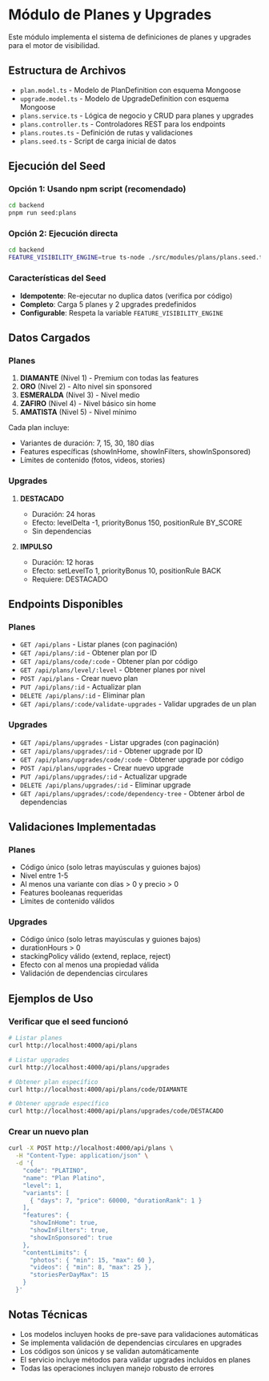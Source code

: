 # Módulo de Planes y Upgrades

Este módulo implementa el sistema de definiciones de planes y upgrades para el motor de visibilidad.

## Estructura de Archivos

- `plan.model.ts` - Modelo de PlanDefinition con esquema Mongoose
- `upgrade.model.ts` - Modelo de UpgradeDefinition con esquema Mongoose
- `plans.service.ts` - Lógica de negocio y CRUD para planes y upgrades
- `plans.controller.ts` - Controladores REST para los endpoints
- `plans.routes.ts` - Definición de rutas y validaciones
- `plans.seed.ts` - Script de carga inicial de datos

## Ejecución del Seed

### Opción 1: Usando npm script (recomendado)
```bash
cd backend
pnpm run seed:plans
```

### Opción 2: Ejecución directa
```bash
cd backend
FEATURE_VISIBILITY_ENGINE=true ts-node ./src/modules/plans/plans.seed.ts
```

### Características del Seed
- **Idempotente**: Re-ejecutar no duplica datos (verifica por código)
- **Completo**: Carga 5 planes y 2 upgrades predefinidos
- **Configurable**: Respeta la variable `FEATURE_VISIBILITY_ENGINE`

## Datos Cargados

### Planes
1. **DIAMANTE** (Nivel 1) - Premium con todas las features
2. **ORO** (Nivel 2) - Alto nivel sin sponsored
3. **ESMERALDA** (Nivel 3) - Nivel medio
4. **ZAFIRO** (Nivel 4) - Nivel básico sin home
5. **AMATISTA** (Nivel 5) - Nivel mínimo

Cada plan incluye:
- Variantes de duración: 7, 15, 30, 180 días
- Features específicas (showInHome, showInFilters, showInSponsored)
- Límites de contenido (fotos, videos, stories)

### Upgrades
1. **DESTACADO**
   - Duración: 24 horas
   - Efecto: levelDelta -1, priorityBonus 150, positionRule BY_SCORE
   - Sin dependencias

2. **IMPULSO**
   - Duración: 12 horas
   - Efecto: setLevelTo 1, priorityBonus 10, positionRule BACK
   - Requiere: DESTACADO

## Endpoints Disponibles

### Planes
- `GET /api/plans` - Listar planes (con paginación)
- `GET /api/plans/:id` - Obtener plan por ID
- `GET /api/plans/code/:code` - Obtener plan por código
- `GET /api/plans/level/:level` - Obtener planes por nivel
- `POST /api/plans` - Crear nuevo plan
- `PUT /api/plans/:id` - Actualizar plan
- `DELETE /api/plans/:id` - Eliminar plan
- `GET /api/plans/:code/validate-upgrades` - Validar upgrades de un plan

### Upgrades
- `GET /api/plans/upgrades` - Listar upgrades (con paginación)
- `GET /api/plans/upgrades/:id` - Obtener upgrade por ID
- `GET /api/plans/upgrades/code/:code` - Obtener upgrade por código
- `POST /api/plans/upgrades` - Crear nuevo upgrade
- `PUT /api/plans/upgrades/:id` - Actualizar upgrade
- `DELETE /api/plans/upgrades/:id` - Eliminar upgrade
- `GET /api/plans/upgrades/:code/dependency-tree` - Obtener árbol de dependencias

## Validaciones Implementadas

### Planes
- Código único (solo letras mayúsculas y guiones bajos)
- Nivel entre 1-5
- Al menos una variante con días > 0 y precio > 0
- Features booleanas requeridas
- Límites de contenido válidos

### Upgrades
- Código único (solo letras mayúsculas y guiones bajos)
- durationHours > 0
- stackingPolicy válido (extend, replace, reject)
- Efecto con al menos una propiedad válida
- Validación de dependencias circulares

## Ejemplos de Uso

### Verificar que el seed funcionó
```bash
# Listar planes
curl http://localhost:4000/api/plans

# Listar upgrades
curl http://localhost:4000/api/plans/upgrades

# Obtener plan específico
curl http://localhost:4000/api/plans/code/DIAMANTE

# Obtener upgrade específico
curl http://localhost:4000/api/plans/upgrades/code/DESTACADO
```

### Crear un nuevo plan
```bash
curl -X POST http://localhost:4000/api/plans \
  -H "Content-Type: application/json" \
  -d '{
    "code": "PLATINO",
    "name": "Plan Platino",
    "level": 1,
    "variants": [
      { "days": 7, "price": 60000, "durationRank": 1 }
    ],
    "features": {
      "showInHome": true,
      "showInFilters": true,
      "showInSponsored": true
    },
    "contentLimits": {
      "photos": { "min": 15, "max": 60 },
      "videos": { "min": 8, "max": 25 },
      "storiesPerDayMax": 15
    }
  }'
```

## Notas Técnicas

- Los modelos incluyen hooks de pre-save para validaciones automáticas
- Se implementa validación de dependencias circulares en upgrades
- Los códigos son únicos y se validan automáticamente
- El servicio incluye métodos para validar upgrades incluidos en planes
- Todas las operaciones incluyen manejo robusto de errores